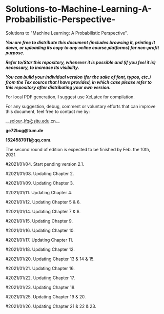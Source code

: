 # Solutions-to-Machine-Learning-A-Probabilistic-Perspective-

Solutions to "Machine Learning: A Probabilistic Perspective".

___You are free to distribute this document (includes browsing it, printing it down, or uploading its copy to any online course platforms) for non-profit purpose.___

___Refer to/Star this repository, whenever it is possible and (if you feel it is) necessary, to increase its visibility.___

___You can build your individual version (for the sake of font, typos, etc.) from the Tex source that I have provided, in which case please refer to this repository after distributing your own version.___

For local PDF generation, I suggest use XeLatex for compilation.

For any suggestion, debug, comment or voluntary efforts that can improve this document, feel free to contact me by:

__solour_lfq@sjtu.edu.cn__

__ge72bug@tum.de__

__1524587011@qq.com__.

The second round of edition is expected to be finished by Feb. the 10th, 2021.

#2021/01/04.
Start pending version 2.1.

#2021/01/08.
Updating Chapter 2.

#2021/01/09.
Updating Chapter 3.

#2021/01/11.
Updating Chapter 4.

#2021/01/12.
Updating Chapter 5 & 6.

#2021/01/14.
Updating Chapter 7 & 8.

#2021/01/15.
Updating Chapter 9.

#2021/01/16.
Updating Chapter 10.

#2021/01/17.
Updating Chapter 11.

#2021/01/18.
Updating Chapter 12.

#2021/01/20.
Updating Chapter 13 & 14 & 15.

#2021/01/21.
Updating Chapter 16.

#2021/01/22.
Updating Chapter 17.

#2021/01/23.
Updating Chapter 18.

#2021/01/25.
Updating Chapter 19 & 20.

#2021/01/26.
Updating Chapter 21 & 22 & 23.
